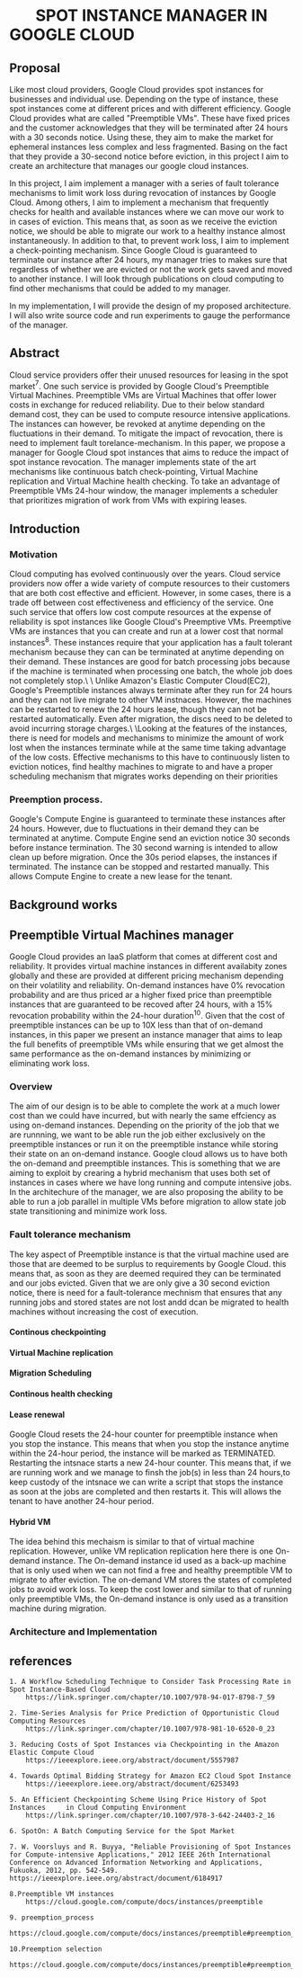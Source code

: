 
&nbsp;&nbsp;&nbsp;&nbsp;&nbsp;&nbsp; SPOT INSTANCE MANAGER IN GOOGLE CLOUD
============================================================================

Proposal
------------------
Like most cloud providers, Google Cloud provides spot instances for businesses and individual use. Depending on the type of instance, these spot instances come at different prices and with different efficiency. Google Cloud provides what are called "Preemptible VMs". These have fixed prices and the customer acknowledges that they will be terminated after 24 hours with a 30 seconds notice. Using these, they aim to make the market for ephemeral instances less complex and less fragmented. Basing on the fact that they provide a 30-second notice before eviction, in this project I aim to create an architecture that manages our google cloud instances. 

In this project, I aim implement a manager with a series of fault tolerance mechanisms to limit work loss during revocation of instances by Google Cloud. Among others, I aim to implement a mechanism that frequently checks for health and available instances where we can move our work to in cases of eviction. This means that, as soon as we receive the eviction notice, we should be able to migrate our work to a healthy instance almost instantaneously. In addition to that, to prevent work loss, I aim to implement a check-pointing mechanism. Since Google Cloud is guaranteed to terminate our instance after 24 hours, my manager tries to makes sure that regardless of whether we are evicted or not the work gets saved and moved to another instance. I will look through publications on cloud computing to find other mechanisms that could be added to my manager.

In my implementation, I will provide the design of my proposed architecture. I will also write source code and run experiments to gauge the performance of the manager.



Abstract
---------
Cloud service providers offer their unused resources for leasing in the spot market$^7$. One such service is provided by Google Cloud's Preemptible Virtual Machines. Preemptible VMs are Virtual Machines that offer lower costs in exchange for reduced reliability. Due to their below standard demand cost, they  can be used to compute resource intensive applications. The instances can however, be revoked at anytime depending on the fluctuations in their demand. To mitigate the impact of revocation, there is need to implement fault torelance-mechanism. In this paper, we propose a manager for Google Cloud spot instances that aims to reduce the impact of spot instance revocation. The manager implements state of the art mechanisms like continuous batch check-pointing, Virtual Machine replication and Virtual Machine health checking. To take an advantage of Preemptible VMs 24-hour window, the manager implements a scheduler that prioritizes migration of work from VMs with expiring leases.

Introduction
------------
### Motivation ###
Cloud computing has evolved continuously over the years. Cloud service providers now offer a wide variety of compute resources to their customers that are both cost effective and efficient. However, in some cases, there is a trade off between cost effectiveness and efficiency of the service. One such service that offers low cost compute resources at the expense of reliability is spot instances like Google Cloud's Preemptive VMs. Preemptive VMs are instances that you can create and run at a lower cost that normal instances$^8$. These instances require that your application has a fault tolerant mechanism because they can can be terminated at anytime depending on their demand. These instances are good for batch processing jobs because if the machine is terminated when processing one batch, the whole job does not completely stop.\\
\\
Unlike Amazon's Elastic Computer Cloud(EC2), Google's Preemptible instances always terminate after they run for 24 hours and they can not live migrate to other VM instnaces. However, the machines can be restarted to renew the 24 hours lease, though they can not be restarted automatically. Even after migration, the discs need to be deleted to avoid incurring storage charges.\\
\\Looking at the features of the instances, there is need for models and mechanisms to minimize the amount of work lost when the instances terminate while at the same time taking advantage of the low costs. Effective mechanisms to this have to continuously listen to eviction notices, find healthy machines to migrate to and have a proper scheduling mechanism that migrates works depending on their priorities

### Preemption process. ###

Google's Compute Engine is guaranteed to terminate these instances after 24 hours. However, due to fluctuations in their demand they can be terminated at anytime. Compute Engine send an eviction notice 30 seconds before instance termination. The 30 second warning is intended to allow clean up before migration. Once the 30s period elapses, the instances if terminated. The instance can be stopped and restarted manually. This allows Compute Engine to create a new lease for the tenant.

Background works
-----------------

Preemptible Virtual Machines manager
-------------------------------------
Google Cloud provides an IaaS platform that comes at different cost and reliability. It provides virtual machine instances in different availabity zones globally and these are provided at different pricing mechanism depending on their volatility and reliability. On-demand instances have 0\% revocation probability and are thus priced ar a higher fixed price than preemptible instances that are guaranteed to be recoved after 24 hours, with a 15\% revocation probability within the 24-hour duration$^{10}$. Given that the cost of preemptible instances can be up to 10X less than that of on-demand instances, in this paper we present an instance manager that aims to leap the full benefits of preemptible VMs while ensuring that we get almost the same performance as the on-demand instances by minimizing or eliminating work loss. 

### Overview ###
The aim of our design is to be able to complete the work at a much lower cost than we could have incurred, but with nearly the same effciency as using on-demand instances. Depending on the priority of the job that we are runnning, we want to be able run the job either exclusively on the preemptible instances or run it on the preemptible instance while storing their state on an on-demand instance. Google cloud allows us to have both the on-demand and preemptible instances. This is something that we are aiming to exploit by crearing a hybrid mechanism that uses both set of instances in cases where we have long running and compute intensive jobs. In the architechure of the manager, we are also proposing the ability to be able to run a job parallel in multiple VMs before migration to allow state job state transitioning and minimize work loss.
### Fault tolerance mechanism ###
The key aspect of Preemptible instance is that the virtual machine used are those that are deemed to be surplus to requirements by Google Cloud. this means that, as soon as they are deemed required they can be terminated and our jobs evicted. Given that we are only give a 30 second eviction notice, there is need for a fault-tolerance mechnism that ensures that any running jobs and stored states are not lost andd dcan be migrated to health machines without increasing the cost of execution. 
#### Continous checkpointing ####
#### Virtual Machine replication ####
#### Migration Scheduling #####
#### Continous health checking ####
#### Lease renewal ####
Google Cloud resets the 24-hour counter for preemptible instance when you stop the instance. This means that when you stop the instance anytime within the 24-hour period, the instance will be marked as TERMINATED. Restarting the intsnace starts a new 24-hour counter. This means that, if we are running work and we manage to finsh the job(s) in less than 24 hours,to keep custody of the intsnace we can write a script that stops the instance as soon at the jobs are completed and then restarts it. This will allows the tenant to have another 24-hour period. 
#### Hybrid VM ####
The idea behind this mechaism is similar to that of virtual machine replication. However, unlike VM replication replication here there is one On-demand instance. The On-demand instance id used as a back-up machine that is only used when we can not find a free and healthy preemptible VM to migrate to after eviction. The on-demand VM stores the states of completed jobs to avoid work loss. To keep the cost lower and similar to that of running only preemptible VMs, the On-demand instance is only used as a transition machine during migration.
### Architecture and Implementation ###

references
-----------
    1. A Workflow Scheduling Technique to Consider Task Processing Rate in        Spot Instance-Based Cloud
        https://link.springer.com/chapter/10.1007/978-94-017-8798-7_59

    2. Time-Series Analysis for Price Prediction of Opportunistic Cloud           Computing Resources
        https://link.springer.com/chapter/10.1007/978-981-10-6520-0_23
    
    3. Reducing Costs of Spot Instances via Checkpointing in the Amazon           Elastic Compute Cloud
        https://ieeexplore.ieee.org/abstract/document/5557987
    
    4. Towards Optimal Bidding Strategy for Amazon EC2 Cloud Spot Instance
        https://ieeexplore.ieee.org/abstract/document/6253493
    
    5. An Efficient Checkpointing Scheme Using Price History of Spot Instances     in Cloud Computing Environment
        https://link.springer.com/chapter/10.1007/978-3-642-24403-2_16

    6. SpotOn: A Batch Computing Service for the Spot Market

    7. W. Voorsluys and R. Buyya, "Reliable Provisioning of Spot Instances for Compute-intensive Applications," 2012 IEEE 26th International Conference on Advanced Information Networking and Applications, Fukuoka, 2012, pp. 542-549.
    https://ieeexplore.ieee.org/abstract/document/6184917

    8.Preemptible VM instances
        https://cloud.google.com/compute/docs/instances/preemptible
    
    9. preemption_process
        https://cloud.google.com/compute/docs/instances/preemptible#preemption_process

    10.Preemption selection
        https://cloud.google.com/compute/docs/instances/preemptible#preemption_selection
